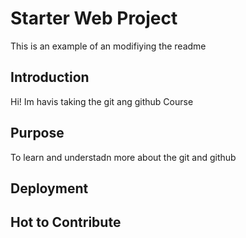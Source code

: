 # Starter Web Project
 
This is an example of an modifiying the readme

## Introduction

Hi! Im havis taking the git ang github Course

## Purpose

To learn and understadn more about the git and github

## Deployment

## Hot to Contribute
